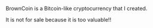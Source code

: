 BrownCoin is a Bitcoin-like cryptocurrency that I created. 

It is not for sale because it is too valuable!! 